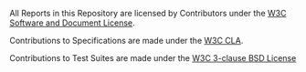All Reports in this Repository are licensed by Contributors
under the
[W3C Software and Document License](https://www.w3.org/Consortium/Legal/2023/software-license).

Contributions to Specifications are made under the
[W3C CLA](https://www.w3.org/community/about/agreements/cla/).

Contributions to Test Suites are made under the
[W3C 3-clause BSD License](https://www.w3.org/Consortium/Legal/2008/03-bsd-license.html) 

